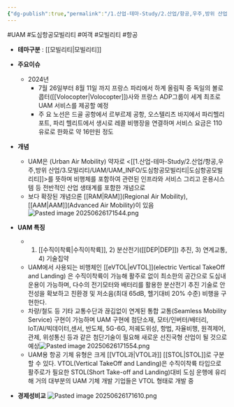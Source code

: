 ```yaml
---
{"dg-publish":true,"permalink":"/1.산업-테마-Study/2.산업/항공,우주,방위 산업/3.모빌리티/UAM/UAM/","created":"2024-11-20T21:02:29.658+09:00","updated":"2025-06-26T17:16:12.570+09:00"}
---
```


#UAM #도심항공모빌리티 #여객 #모빌리티 #항공 


- **테마구분** : [[모빌리티\|모빌리티]]

- **주요이슈**
	- 2024년
		- 7월 26일부터 8월 11일 까지 프랑스 파리에서 하계 올림픽 중 독일의 볼로콥터([[Volocopter\|Volocopter]])사와 프랑스 ADP그룹이 세계 최초로 UAM 서비스를 제공할 예정
		-  주 요 노선은 드골 공항에서 르부르제 공항, 오스텔리츠 바지에서 파리헬리포트, 파리 헬리트에서 생시로 레콜 비행장을 연결하며 서비스 요금은 110유로로 한화로 약 16만원 정도

- **개념**
	- UAM은 (Urban Air Mobility) 약자로 <[[1.산업-테마-Study/2.산업/항공,우주,방위 산업/3.모빌리티/UAM/UAM_INFO/도심항공모빌리티\|도심항공모빌리티]]>를 뜻하며 비행체를 포함하여 관련된 인프라와 서비스 그리고 운용시스템 등 전반적인 산업 생태계를 포함한 개념으로
	- 보다 확장된 개념으론 [[RAM\|RAM]](Regional Air Mobility), [[AAM\|AAM]](Advanced Air Mobility)이 있음![Pasted image 20250626171544.png](/img/user/attachments/Pasted%20image%2020250626171544.png)


- **UAM 특징**
	-  1) [[수직이착륙\|수직이착륙]], 2) 분산전기([[DEP\|DEP]]) 추진, 3) 연계교통, 4) 기술집약
	- UAM에서 사용되는 비행체인 [[eVTOL\|eVTOL]](electric Vertical TakeOff and Landing) 은 수직이착륙이 가능해 활주로 없이 최소한의 공간으로 도심내 운용이 가능하며, 다수의 전기모터와 배터리를 활용한 분산전기 추진 기술로 안전성을 확보하고 친환경 및 저소음(최대 65dB, 헬기대비 20% 수준) 비행을 구현한다. 
	- 차량/철도 등 기타 교통수단과 끊김없이 연계된 통합 교통(Seamless Mobility Service) 구현이 가능하며 UAM 구현에 첨단소재, 모터/인버터/배터리, IoT/AI/빅데이터,센서, 반도체, 5G-6G, 저궤도위성, 항법, 자율비행, 원격제어, 관제, 위성통신 등과 같은 첨단기술이 필요해 새로운 선진국형 산업이 될 것으로 예상![Pasted image 20250626171554.png](/img/user/attachments/Pasted%20image%2020250626171554.png)
	- UAM용 항공 기체 유형은 크게 [[VTOL과\|VTOL과]] [[STOL\|STOL]]로 구분할 수 있다. VTOL(Vertical TakeOff and Landing)은 수직이착륙 타입으로 활주로가 필요한 STOL(Short Take-off and Landing)대비 도심 운행에 유리해 거의 대부분의 UAM 기체 개발 기업들은 VTOL 형태로 개발 중

- **경제성비교**
		![Pasted image 20250626171610.png](/img/user/attachments/Pasted%20image%2020250626171610.png)